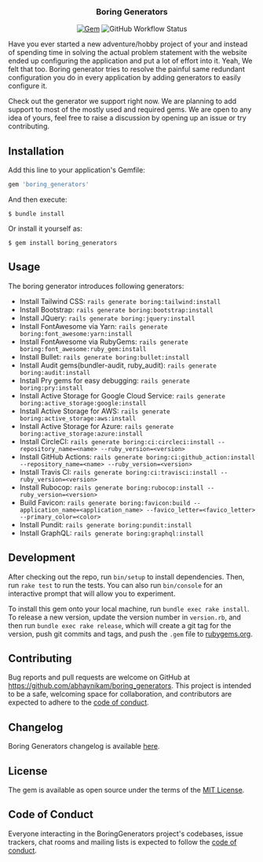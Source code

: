 <h3 align="center">
  Boring Generators
</h3>

<p align="center">
  <a href="https://rubygems.org/gems/boring_generators"><img alt="Gem" src="https://img.shields.io/gem/dt/boring_generators?style=flat-square"></a>
  <img alt="GitHub Workflow Status" src="https://img.shields.io/github/workflow/status/abhaynikam/boring_generators/CI?style=flat-square">
</p>

<p>
  Have you ever started a new adventure/hobby project of your and instead of spending time in solving the actual problem statement with the website ended up configuring the application and put a lot of effort into it. Yeah, We felt that too. Boring generator tries to resolve the painful same redundant configuration you do in every application by adding generators to easily configure it.
</p>

<p>
  Check out the generator we support right now. We are planning to add support to most of the mostly used and required gems. We are open to any idea of yours, feel free to raise a discussion by opening up an issue or try contributing.
</p>


## Installation

Add this line to your application's Gemfile:

```ruby
gem 'boring_generators'
```

And then execute:

    $ bundle install

Or install it yourself as:

    $ gem install boring_generators

## Usage

The boring generator introduces following generators:
- Install Tailwind CSS: `rails generate boring:tailwind:install`
- Install Bootstrap: `rails generate boring:bootstrap:install`
- Install JQuery: `rails generate boring:jquery:install`
- Install FontAwesome via Yarn: `rails generate boring:font_awesome:yarn:install`
- Install FontAwesome via RubyGems: `rails generate boring:font_awesome:ruby_gem:install`
- Install Bullet: `rails generate boring:bullet:install`
- Install Audit gems(bundler-audit, ruby_audit): `rails generate boring:audit:install`
- Install Pry gems for easy debugging: `rails generate boring:pry:install`
- Install Active Storage for Google Cloud Service: `rails generate boring:active_storage:google:install`
- Install Active Storage for AWS: `rails generate boring:active_storage:aws:install`
- Install Active Storage for Azure: `rails generate boring:active_storage:azure:install`
- Install CircleCI: `rails generate boring:ci:circleci:install --repository_name=<name> --ruby_version=<version>`
- Install GitHub Actions: `rails generate boring:ci:github_action:install --repository_name=<name> --ruby_version=<version>`
- Install Travis CI: `rails generate boring:ci:travisci:install --ruby_version=<version>`
- Install Rubocop: `rails generate boring:rubocop:install --ruby_version=<version>`
- Build Favicon: `rails generate boring:favicon:build --application_name=<application_name> --favico_letter=<favico_letter> --primary_color=<color>`
- Install Pundit: `rails generate boring:pundit:install`
- Install GraphQL: `rails generate boring:graphql:install`

## Development

After checking out the repo, run `bin/setup` to install dependencies. Then, run `rake test` to run the tests. You can also run `bin/console` for an interactive prompt that will allow you to experiment.

To install this gem onto your local machine, run `bundle exec rake install`. To release a new version, update the version number in `version.rb`, and then run `bundle exec rake release`, which will create a git tag for the version, push git commits and tags, and push the `.gem` file to [rubygems.org](https://rubygems.org).

## Contributing

Bug reports and pull requests are welcome on GitHub at https://github.com/abhaynikam/boring_generators. This project is intended to be a safe, welcoming space for collaboration, and contributors are expected to adhere to the [code of conduct](https://github.com/abhaynikam/boring_generators/blob/master/CODE_OF_CONDUCT.md).

## Changelog

Boring Generators changelog is available [here](https://github.com/abhaynikam/boring_generators/blob/master/CHANGELOG.md).

## License

The gem is available as open source under the terms of the [MIT License](https://opensource.org/licenses/MIT).

## Code of Conduct

Everyone interacting in the BoringGenerators project's codebases, issue trackers, chat rooms and mailing lists is expected to follow the [code of conduct](https://github.com/abhaynikam/boring_generators/blob/master/CODE_OF_CONDUCT.md).
